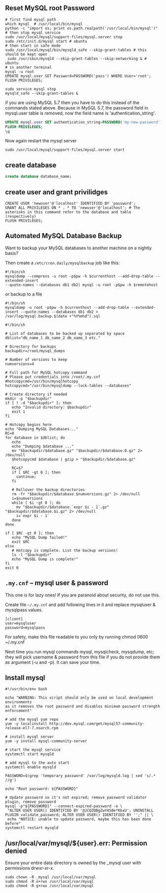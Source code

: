 Reset MySQL root Password
---
```shell
# first find mysql path
which mysql  # /usr/local/bin/mysql
python -c "import os; print os.path.realpath('/usr/local/bin/mysql')"
# then stop mysql service
sudo /usr/local/mysql/support-files/mysql.server stop
sudo /etc/init.d/mysql start # ubuntu
# then start in safe mode
sudo /usr/local/mysql/bin/mysqld_safe --skip-grant-tables # this should be kept open
 sudo /usr/sbin/mysqld --skip-grant-tables --skip-networking & # ubuntu
# in another terminal
mysql -u root
UPDATE mysql.user SET Password=PASSWORD('pass') WHERE User='root';
FLUSH PRIVILEGES;  
```

```shell
sudo service mysql stop
mysqld_safe --skip-grant-tables &
```

if you are using MySQL 5.7 then you have to do this instead of the commands stated above. Because in MySQL 5.7, the password field in mysql.user table is removed, now the field name is 'authentication_string'.

```sql
UPDATE mysql.user SET authentication_string=PASSWORD('my-new-password') WHERE User='root';  
FLUSH PRIVILEGES;  
\q
```
Now again restart the mysql server
```shell
sudo /usr/local/mysql/support-files/mysql.server start
```

create database
---
```sql
create database database_name;
```

create user and grant privilidges
---
```mysql
CREATE USER 'newuser'@'localhost' IDENTIFIED BY 'password';
GRANT ALL PRIVILEGES ON * . * TO 'newuser'@'localhost'; # The asterisks in this command refer to the database and table (respectively)
FLUSH PRIVILEGES;
```
Automated MySQL Database Backup
---
Want to backup your MySQL databases to another machine on a nightly basis? 

Then create a `/etc/cron.daily/mysqlbackup` job like this:
```shell
#!/bin/sh
mysqldump --compress -u root -p$pw -h $currenthost --add-drop-table --extended-insert
--quote-names --databases db1 db2| mysql -u root -p$pw -h $remotehost
```
or backup to a file
```shell
#!/bin/sh
mysqldump -u root -p$pw -h $currenthost --add-drop-table --extended-insert --quote-names --databases db1 db2 > /var/log/mysql.backup.$(date +"%Y%m%d").sql
```

```shell
#!/bin/sh

# List of databases to be backed up separated by space
dblist="db_name_1 db_name_2 db_name_3 etc."

# Directory for backups
backupdir=/root/mysql_dumps

# Number of versions to keep
numversions=4

# Full path for MySQL hotcopy command
# Please put credentials into /root/.my.cnf
#hotcopycmd=/usr/bin/mysqlhotcopy
hotcopycmd="/usr/bin/mysqldump --lock-tables --databases"

# Create directory if needed
mkdir -p "$backupdir"
if [ ! -d "$backupdir" ]; then
   echo "Invalid directory: $backupdir"
   exit 1
fi

# Hotcopy begins here
echo "Dumping MySQL Databases..."
RC=0
for database in $dblist; do
   echo
   echo "Dumping $database ..."
   mv "$backupdir/$database.gz" "$backupdir/$database.0.gz" 2> /dev/null
   $hotcopycmd $database | gzip > "$backupdir/$database.gz"

   RC=$?
   if [ $RC -gt 0 ]; then
     continue;
   fi

   # Rollover the backup directories
   rm -fr "$backupdir/$database.$numversions.gz" 2> /dev/null
   i=$numversions
   while [ $i -gt 0 ]; do
     mv "$backupdir/$database.`expr $i - 1`.gz" "$backupdir/$database.$i.gz" 2> /dev/null
     i=`expr $i - 1`
   done
done

if [ $RC -gt 0 ]; then
   echo "MySQL Dump failed!"
   exit $RC
else
   # Hotcopy is complete. List the backup versions!
   ls -l "$backupdir"
   echo "MySQL Dump is complete!"
fi
exit 0
```
`.my.cnf` – mysql user & password
---
This one is for lazy ones! If you are paranoid about security, do not use this.

Create file `~/.my.cnf` and add following lines in it and replace mysqluser & mysqlpass values.
```
[client]
user=mysqluser
password=mysqlpass
```
For safety, make this file readable to you only by running chmod 0600 ~/.my.cnf

Next time you run mysql commands mysql, mysqlcheck, mysqdump, etc; they will pick username & password from this file if you do not provide them as argument (-u and -p). It can save your time.

Install mysql
---
```shell
#!/usr/bin/env bash

echo "WARNING: This script should only be used on local development environments
as it removes the root password and disables minimum password strength enforcement"

# add the mysql yum repo
yum -y localinstall http://dev.mysql.com/get/mysql57-community-release-el7-7.noarch.rpm

# install mysql server
yum -y install mysql-community-server

# start the mysql service
systemctl start mysqld

# add mysql to the auto start
systemctl enable mysqld

PASSWORD=$(grep 'temporary password' /var/log/mysqld.log | sed 's/.* //g')

echo "Root password: ${PASSWORD}"

# Update password so it's not expired; remove password validator plugin, remove password
mysql -p"${PASSWORD}" --connect-expired-password -e \
 "ALTER USER USER() IDENTIFIED BY '@JCQZQBgZwY4S0e*KbxU'; UNINSTALL PLUGIN validate_password; ALTER USER USER() IDENTIFIED BY '';" || \
 echo "NOTICE: unable to update password, maybe this has been done before"
systemctl restart mysqld
```
/usr/local/var/mysql/${user}.err: Permission denied
---
Ensure your entire data directory is owned by the _mysql user with permissions drwxr-xr-x.
```shell
sudo chown -R _mysql /usr/local/var/mysql
sudo chmod -R o+rwx /usr/local/var/mysql
sudo chmod -R g+rwx /usr/local/var/mysql
```
